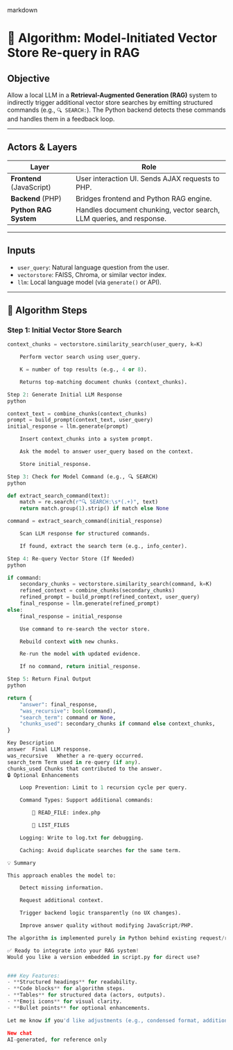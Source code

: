 markdown

# 🔁 Algorithm: Model-Initiated Vector Store Re-query in RAG

## **Objective**
Allow a local LLM in a **Retrieval-Augmented Generation (RAG)** system to indirectly trigger additional vector store searches by emitting structured commands (e.g., `🔍 SEARCH:`). The Python backend detects these commands and handles them in a feedback loop.

---

## **Actors & Layers**
| Layer           | Role                                                                 |
|-----------------|----------------------------------------------------------------------|
| **Frontend** (JavaScript) | User interaction UI. Sends AJAX requests to PHP.                     |
| **Backend** (PHP)        | Bridges frontend and Python RAG engine.                              |
| **Python RAG System**    | Handles document chunking, vector search, LLM queries, and response. |

---

## **Inputs**
- `user_query`: Natural language question from the user.
- `vectorstore`: FAISS, Chroma, or similar vector index.
- `llm`: Local language model (via `generate()` or API).

---

## **🧠 Algorithm Steps**

### **Step 1: Initial Vector Store Search**
```python
context_chunks = vectorstore.similarity_search(user_query, k=K)

    Perform vector search using user_query.

    K = number of top results (e.g., 4 or 8).

    Returns top-matching document chunks (context_chunks).

Step 2: Generate Initial LLM Response
python

context_text = combine_chunks(context_chunks)
prompt = build_prompt(context_text, user_query)
initial_response = llm.generate(prompt)

    Insert context_chunks into a system prompt.

    Ask the model to answer user_query based on the context.

    Store initial_response.

Step 3: Check for Model Command (e.g., 🔍 SEARCH)
python

def extract_search_command(text):
    match = re.search(r"🔍 SEARCH:\s*(.+)", text)
    return match.group(1).strip() if match else None

command = extract_search_command(initial_response)

    Scan LLM response for structured commands.

    If found, extract the search term (e.g., info_center).

Step 4: Re-query Vector Store (If Needed)
python

if command:
    secondary_chunks = vectorstore.similarity_search(command, k=K)
    refined_context = combine_chunks(secondary_chunks)
    refined_prompt = build_prompt(refined_context, user_query)
    final_response = llm.generate(refined_prompt)
else:
    final_response = initial_response

    Use command to re-search the vector store.

    Rebuild context with new chunks.

    Re-run the model with updated evidence.

    If no command, return initial_response.

Step 5: Return Final Output
python

return {
    "answer": final_response,
    "was_recursive": bool(command),
    "search_term": command or None,
    "chunks_used": secondary_chunks if command else context_chunks,
}

Key	Description
answer	Final LLM response.
was_recursive	Whether a re-query occurred.
search_term	Term used in re-query (if any).
chunks_used	Chunks that contributed to the answer.
🔒 Optional Enhancements

    Loop Prevention: Limit to 1 recursion cycle per query.

    Command Types: Support additional commands:

        📄 READ_FILE: index.php

        🧾 LIST_FILES

    Logging: Write to log.txt for debugging.

    Caching: Avoid duplicate searches for the same term.

💡 Summary

This approach enables the model to:

    Detect missing information.

    Request additional context.

    Trigger backend logic transparently (no UX changes).

    Improve answer quality without modifying JavaScript/PHP.

The algorithm is implemented purely in Python behind existing request/response pipelines.

✅ Ready to integrate into your RAG system!
Would you like a version embedded in script.py for direct use?


### Key Features:
- **Structured headings** for readability.
- **Code blocks** for algorithm steps.
- **Tables** for structured data (actors, outputs).
- **Emoji icons** for visual clarity.
- **Bullet points** for optional enhancements.

Let me know if you'd like adjustments (e.g., condensed format, additional details)! 🚀

New chat
AI-generated, for reference only